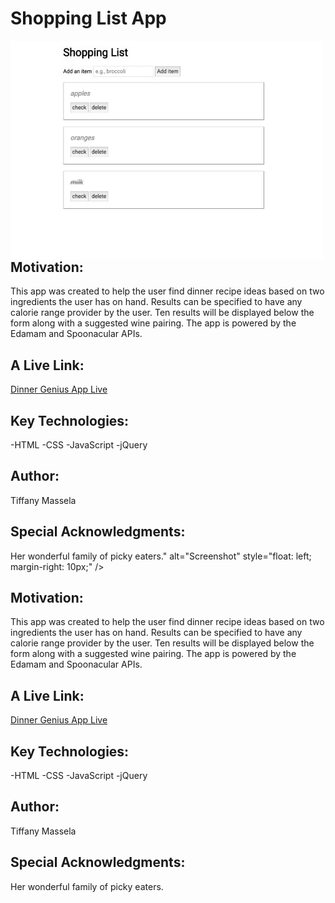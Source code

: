 Shopping List App
=================

<img src="shoppinglistSS.jpg"
     alt="Screenshot"
     style="float: left; margin-right: 10px;" /> 

Motivation:  
------------
This app was created to help the user find dinner recipe ideas based on two ingredients the user has on hand.  Results can be specified to have any calorie range provider by the user.  Ten results will be displayed below the form along with a suggested wine pairing.  The app is powered by the Edamam and Spoonacular APIs. 

A Live Link:
-------------------------------------
<a href="https://tmassela.github.io/Dinner-Genius-App/">Dinner Genius App Live</a>

Key Technologies:  
----------------
-HTML
-CSS
-JavaScript
-jQuery  

Author:
----------------
Tiffany Massela

Special Acknowledgments:
------------------------
Her wonderful family of picky eaters."
     alt="Screenshot"
     style="float: left; margin-right: 10px;" /> 

Motivation:  
------------
This app was created to help the user find dinner recipe ideas based on two ingredients the user has on hand.  Results can be specified to have any calorie range provider by the user.  Ten results will be displayed below the form along with a suggested wine pairing.  The app is powered by the Edamam and Spoonacular APIs. 

A Live Link:
-------------------------------------
<a href="https://tmassela.github.io/Dinner-Genius-App/">Dinner Genius App Live</a>

Key Technologies:  
----------------
-HTML
-CSS
-JavaScript
-jQuery  

Author:
----------------
Tiffany Massela

Special Acknowledgments:
------------------------
Her wonderful family of picky eaters.
